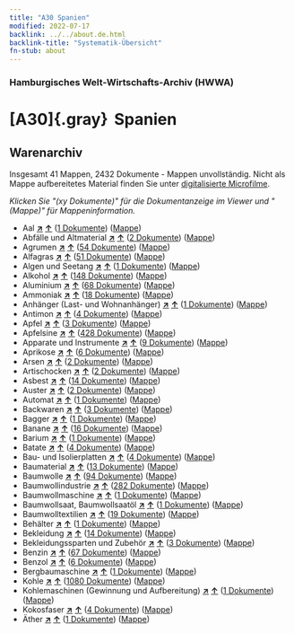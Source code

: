 ```yaml
---
title: "A30 Spanien"
modified: 2022-07-17
backlink: ../../about.de.html
backlink-title: "Systematik-Übersicht"
fn-stub: about
---
```


### Hamburgisches Welt-Wirtschafts-Archiv (HWWA)

# [A30]{.gray}&#8201; Spanien&#160; 







## Warenarchiv








Insgesamt 41 Mappen, 2432 Dokumente - Mappen unvollständig.
Nicht als Mappe aufbereitetes Material finden Sie unter [digitalisierte Microfilme](/film/h1_wa.de.html).

_Klicken Sie "(xy Dokumente)" für die Dokumentanzeige im Viewer und "(Mappe)" für Mappeninformation._



- Aal [**&nearr;**](../../../ware/i/141941/about.de.html "Aal (XXX in der ganzen Welt)") [**&uarr;**](../../../ware/about.de.html#PLW07-Mt01 "Warensystematik") (<a href="https://pm20.zbw.eu/iiifview/folder/wa/141941,140984" title="über: Aal : Spanien" target="_blank">1 Dokumente</a>) ([Mappe](../../../../folder/wa/1419xx/141941/1409xx/140984/about.de.html))
- Abfälle und Altmaterial [**&nearr;**](../../../ware/i/141942/about.de.html "Abfälle und Altmaterial (XXX in der ganzen Welt)") [**&uarr;**](../../../ware/about.de.html#PRB01-01 "Warensystematik") (<a href="https://pm20.zbw.eu/iiifview/folder/wa/141942,140984" title="über: Abfälle und Altmaterial : Spanien" target="_blank">2 Dokumente</a>) ([Mappe](../../../../folder/wa/1419xx/141942/1409xx/140984/about.de.html))
- Agrumen [**&nearr;**](../../../ware/i/141948/about.de.html "Agrumen (XXX in der ganzen Welt)") [**&uarr;**](../../../ware/about.de.html#PLW04-Zs "Warensystematik") (<a href="https://pm20.zbw.eu/iiifview/folder/wa/141948,140984" title="über: Agrumen : Spanien" target="_blank">54 Dokumente</a>) ([Mappe](../../../../folder/wa/1419xx/141948/1409xx/140984/about.de.html))
- Alfagras [**&nearr;**](../../../ware/i/141957/about.de.html "Alfagras (XXX in der ganzen Welt)") [**&uarr;**](../../../ware/about.de.html#PID19-Nf018 "Warensystematik") (<a href="https://pm20.zbw.eu/iiifview/folder/wa/141957,140984" title="über: Alfagras : Spanien" target="_blank">51 Dokumente</a>) ([Mappe](../../../../folder/wa/1419xx/141957/1409xx/140984/about.de.html))
- Algen und Seetang [**&nearr;**](../../../ware/i/141959/about.de.html "Algen und Seetang (XXX in der ganzen Welt)") [**&uarr;**](../../../ware/about.de.html#PLW07-Mp01 "Warensystematik") (<a href="https://pm20.zbw.eu/iiifview/folder/wa/141959,140984" title="über: Algen und Seetang : Spanien" target="_blank">1 Dokumente</a>) ([Mappe](../../../../folder/wa/1419xx/141959/1409xx/140984/about.de.html))
- Alkohol [**&nearr;**](../../../ware/i/141966/about.de.html "Alkohol (XXX in der ganzen Welt)") [**&uarr;**](../../../ware/about.de.html#PID20.02-Sp "Warensystematik") (<a href="https://pm20.zbw.eu/iiifview/folder/wa/141966,140984" title="über: Alkohol : Spanien" target="_blank">148 Dokumente</a>) ([Mappe](../../../../folder/wa/1419xx/141966/1409xx/140984/about.de.html))
- Aluminium [**&nearr;**](../../../ware/i/141969/about.de.html "Aluminium (XXX in der ganzen Welt)") [**&uarr;**](../../../ware/about.de.html#PID07.01-Lm01 "Warensystematik") (<a href="https://pm20.zbw.eu/iiifview/folder/wa/141969,140984" title="über: Aluminium : Spanien" target="_blank">68 Dokumente</a>) ([Mappe](../../../../folder/wa/1419xx/141969/1409xx/140984/about.de.html))
- Ammoniak [**&nearr;**](../../../ware/i/165930/about.de.html "Ammoniak (XXX in der ganzen Welt)") [**&uarr;**](../../../ware/about.de.html#PID13-Du01 "Warensystematik") (<a href="https://pm20.zbw.eu/iiifview/folder/wa/165930,140984" title="über: Ammoniak : Spanien" target="_blank">18 Dokumente</a>) ([Mappe](../../../../folder/wa/1659xx/165930/1409xx/140984/about.de.html))
- Anhänger (Last- und Wohnanhänger) [**&nearr;**](../../../ware/i/141974/about.de.html "Anhänger (Last- und Wohnanhänger) (XXX in der ganzen Welt)") [**&uarr;**](../../../ware/about.de.html#PID09.02-Kf "Warensystematik") (<a href="https://pm20.zbw.eu/iiifview/folder/wa/141974,140984" title="über: Anhänger (Last- und Wohnanhänger) : Spanien" target="_blank">1 Dokumente</a>) ([Mappe](../../../../folder/wa/1419xx/141974/1409xx/140984/about.de.html))
- Antimon [**&nearr;**](../../../ware/i/141977/about.de.html "Antimon (XXX in der ganzen Welt)") [**&uarr;**](../../../ware/about.de.html#PID07.01-Hm01 "Warensystematik") (<a href="https://pm20.zbw.eu/iiifview/folder/wa/141977,140984" title="über: Antimon : Spanien" target="_blank">4 Dokumente</a>) ([Mappe](../../../../folder/wa/1419xx/141977/1409xx/140984/about.de.html))
- Apfel [**&nearr;**](../../../ware/i/141980/about.de.html "Apfel (XXX in der ganzen Welt)") [**&uarr;**](../../../ware/about.de.html#PLW04-Ob01 "Warensystematik") (<a href="https://pm20.zbw.eu/iiifview/folder/wa/141980,140984" title="über: Apfel : Spanien" target="_blank">3 Dokumente</a>) ([Mappe](../../../../folder/wa/1419xx/141980/1409xx/140984/about.de.html))
- Apfelsine [**&nearr;**](../../../ware/i/141981/about.de.html "Apfelsine (XXX in der ganzen Welt)") [**&uarr;**](../../../ware/about.de.html#PLW04-Zs01 "Warensystematik") (<a href="https://pm20.zbw.eu/iiifview/folder/wa/141981,140984" title="über: Apfelsine : Spanien" target="_blank">428 Dokumente</a>) ([Mappe](../../../../folder/wa/1419xx/141981/1409xx/140984/about.de.html))
- Apparate und Instrumente [**&nearr;**](../../../ware/i/141985/about.de.html "Apparate und Instrumente (XXX in der ganzen Welt)") [**&uarr;**](../../../ware/about.de.html#PID08-Ap "Warensystematik") (<a href="https://pm20.zbw.eu/iiifview/folder/wa/141985,140984" title="über: Apparate und Instrumente : Spanien" target="_blank">9 Dokumente</a>) ([Mappe](../../../../folder/wa/1419xx/141985/1409xx/140984/about.de.html))
- Aprikose [**&nearr;**](../../../ware/i/142001/about.de.html "Aprikose (XXX in der ganzen Welt)") [**&uarr;**](../../../ware/about.de.html#PLW04-Zs02 "Warensystematik") (<a href="https://pm20.zbw.eu/iiifview/folder/wa/142001,140984" title="über: Aprikose : Spanien" target="_blank">6 Dokumente</a>) ([Mappe](../../../../folder/wa/1420xx/142001/1409xx/140984/about.de.html))
- Arsen [**&nearr;**](../../../ware/i/142006/about.de.html "Arsen (XXX in der ganzen Welt)") [**&uarr;**](../../../ware/about.de.html#PID07.01-Hm02 "Warensystematik") (<a href="https://pm20.zbw.eu/iiifview/folder/wa/142006,140984" title="über: Arsen : Spanien" target="_blank">2 Dokumente</a>) ([Mappe](../../../../folder/wa/1420xx/142006/1409xx/140984/about.de.html))
- Artischocken [**&nearr;**](../../../ware/i/142012/about.de.html "Artischocken (XXX in der ganzen Welt)") [**&uarr;**](../../../ware/about.de.html#PLW04-Gm01 "Warensystematik") (<a href="https://pm20.zbw.eu/iiifview/folder/wa/142012,140984" title="über: Artischocken : Spanien" target="_blank">2 Dokumente</a>) ([Mappe](../../../../folder/wa/1420xx/142012/1409xx/140984/about.de.html))
- Asbest [**&nearr;**](../../../ware/i/142014/about.de.html "Asbest (XXX in der ganzen Welt)") [**&uarr;**](../../../ware/about.de.html#PID23-As "Warensystematik") (<a href="https://pm20.zbw.eu/iiifview/folder/wa/142014,140984" title="über: Asbest : Spanien" target="_blank">14 Dokumente</a>) ([Mappe](../../../../folder/wa/1420xx/142014/1409xx/140984/about.de.html))
- Auster [**&nearr;**](../../../ware/i/142019/about.de.html "Auster (XXX in der ganzen Welt)") [**&uarr;**](../../../ware/about.de.html#PLW07-Mt02 "Warensystematik") (<a href="https://pm20.zbw.eu/iiifview/folder/wa/142019,140984" title="über: Auster : Spanien" target="_blank">2 Dokumente</a>) ([Mappe](../../../../folder/wa/1420xx/142019/1409xx/140984/about.de.html))
- Automat [**&nearr;**](../../../ware/i/142020/about.de.html "Automat (XXX in der ganzen Welt)") [**&uarr;**](../../../ware/about.de.html#PID08-Au "Warensystematik") (<a href="https://pm20.zbw.eu/iiifview/folder/wa/142020,140984" title="über: Automat : Spanien" target="_blank">1 Dokumente</a>) ([Mappe](../../../../folder/wa/1420xx/142020/1409xx/140984/about.de.html))
- Backwaren [**&nearr;**](../../../ware/i/142026/about.de.html "Backwaren (XXX in der ganzen Welt)") [**&uarr;**](../../../ware/about.de.html#PID20-Ba "Warensystematik") (<a href="https://pm20.zbw.eu/iiifview/folder/wa/142026,140984" title="über: Backwaren : Spanien" target="_blank">3 Dokumente</a>) ([Mappe](../../../../folder/wa/1420xx/142026/1409xx/140984/about.de.html))
- Bagger [**&nearr;**](../../../ware/i/142028/about.de.html "Bagger (XXX in der ganzen Welt)") [**&uarr;**](../../../ware/about.de.html#PID09.02-Nf01 "Warensystematik") (<a href="https://pm20.zbw.eu/iiifview/folder/wa/142028,140984" title="über: Bagger : Spanien" target="_blank">1 Dokumente</a>) ([Mappe](../../../../folder/wa/1420xx/142028/1409xx/140984/about.de.html))
- Banane [**&nearr;**](../../../ware/i/142038/about.de.html "Banane (XXX in der ganzen Welt)") [**&uarr;**](../../../ware/about.de.html#PLW04-Bn "Warensystematik") (<a href="https://pm20.zbw.eu/iiifview/folder/wa/142038,140984" title="über: Banane : Spanien" target="_blank">16 Dokumente</a>) ([Mappe](../../../../folder/wa/1420xx/142038/1409xx/140984/about.de.html))
- Barium [**&nearr;**](../../../ware/i/142042/about.de.html "Barium (XXX in der ganzen Welt)") [**&uarr;**](../../../ware/about.de.html#PID07.01-Lm02 "Warensystematik") (<a href="https://pm20.zbw.eu/iiifview/folder/wa/142042,140984" title="über: Barium : Spanien" target="_blank">1 Dokumente</a>) ([Mappe](../../../../folder/wa/1420xx/142042/1409xx/140984/about.de.html))
- Batate [**&nearr;**](../../../ware/i/142049/about.de.html "Batate (XXX in der ganzen Welt)") [**&uarr;**](../../../ware/about.de.html#PLW04-Kf02 "Warensystematik") (<a href="https://pm20.zbw.eu/iiifview/folder/wa/142049,140984" title="über: Batate : Spanien" target="_blank">4 Dokumente</a>) ([Mappe](../../../../folder/wa/1420xx/142049/1409xx/140984/about.de.html))
- Bau- und Isolierplatten [**&nearr;**](../../../ware/i/142083/about.de.html "Bau- und Isolierplatten (XXX in der ganzen Welt)") [**&uarr;**](../../../ware/about.de.html#PID22-Bf01 "Warensystematik") (<a href="https://pm20.zbw.eu/iiifview/folder/wa/142083,140984" title="über: Bau- und Isolierplatten : Spanien" target="_blank">4 Dokumente</a>) ([Mappe](../../../../folder/wa/1420xx/142083/1409xx/140984/about.de.html))
- Baumaterial [**&nearr;**](../../../ware/i/142086/about.de.html "Baumaterial (XXX in der ganzen Welt)") [**&uarr;**](../../../ware/about.de.html#PID22-Bs "Warensystematik") (<a href="https://pm20.zbw.eu/iiifview/folder/wa/142086,140984" title="über: Baumaterial : Spanien" target="_blank">13 Dokumente</a>) ([Mappe](../../../../folder/wa/1420xx/142086/1409xx/140984/about.de.html))
- Baumwolle [**&nearr;**](../../../ware/i/142089/about.de.html "Baumwolle (XXX in der ganzen Welt)") [**&uarr;**](../../../ware/about.de.html#PLW04-Bw "Warensystematik") (<a href="https://pm20.zbw.eu/iiifview/folder/wa/142089,140984" title="über: Baumwolle : Spanien" target="_blank">94 Dokumente</a>) ([Mappe](../../../../folder/wa/1420xx/142089/1409xx/140984/about.de.html))
- Baumwollindustrie [**&nearr;**](../../../ware/i/142091/about.de.html "Baumwollindustrie (XXX in der ganzen Welt)") [**&uarr;**](../../../ware/about.de.html#PID19-Bw01 "Warensystematik") (<a href="https://pm20.zbw.eu/iiifview/folder/wa/142091,140984" title="über: Baumwollindustrie : Spanien" target="_blank">282 Dokumente</a>) ([Mappe](../../../../folder/wa/1420xx/142091/1409xx/140984/about.de.html))
- Baumwollmaschine [**&nearr;**](../../../ware/i/142092/about.de.html "Baumwollmaschine (XXX in der ganzen Welt)") [**&uarr;**](../../../ware/about.de.html#PID08-Ld02 "Warensystematik") (<a href="https://pm20.zbw.eu/iiifview/folder/wa/142092,140984" title="über: Baumwollmaschine : Spanien" target="_blank">1 Dokumente</a>) ([Mappe](../../../../folder/wa/1420xx/142092/1409xx/140984/about.de.html))
- Baumwollsaat, Baumwollsaatöl [**&nearr;**](../../../ware/i/142093/about.de.html "Baumwollsaat, Baumwollsaatöl (XXX in der ganzen Welt)") [**&uarr;**](../../../ware/about.de.html#PID20-Oe01 "Warensystematik") (<a href="https://pm20.zbw.eu/iiifview/folder/wa/142093,140984" title="über: Baumwollsaat, Baumwollsaatöl : Spanien" target="_blank">1 Dokumente</a>) ([Mappe](../../../../folder/wa/1420xx/142093/1409xx/140984/about.de.html))
- Baumwolltextilien [**&nearr;**](../../../ware/i/154932/about.de.html "Baumwolltextilien (XXX in der ganzen Welt)") [**&uarr;**](../../../ware/about.de.html#PID19-Bw02 "Warensystematik") (<a href="https://pm20.zbw.eu/iiifview/folder/wa/154932,140984" title="über: Baumwolltextilien : Spanien" target="_blank">19 Dokumente</a>) ([Mappe](../../../../folder/wa/1549xx/154932/1409xx/140984/about.de.html))
- Behälter [**&nearr;**](../../../ware/i/142094/about.de.html "Behälter (XXX in der ganzen Welt)") [**&uarr;**](../../../ware/about.de.html#PID07.03-Co "Warensystematik") (<a href="https://pm20.zbw.eu/iiifview/folder/wa/142094,140984" title="über: Behälter : Spanien" target="_blank">1 Dokumente</a>) ([Mappe](../../../../folder/wa/1420xx/142094/1409xx/140984/about.de.html))
- Bekleidung [**&nearr;**](../../../ware/i/142106/about.de.html "Bekleidung (XXX in der ganzen Welt)") [**&uarr;**](../../../ware/about.de.html#PID19-Bk "Warensystematik") (<a href="https://pm20.zbw.eu/iiifview/folder/wa/142106,140984" title="über: Bekleidung : Spanien" target="_blank">14 Dokumente</a>) ([Mappe](../../../../folder/wa/1421xx/142106/1409xx/140984/about.de.html))
- Bekleidungssparten und Zubehör [**&nearr;**](../../../ware/i/166456/about.de.html "Bekleidungssparten und Zubehör (XXX in der ganzen Welt)") [**&uarr;**](../../../ware/about.de.html#PID19-Bz "Warensystematik") (<a href="https://pm20.zbw.eu/iiifview/folder/wa/166456,140984" title="über: Bekleidungssparten und Zubehör  : Spanien" target="_blank">3 Dokumente</a>) ([Mappe](../../../../folder/wa/1664xx/166456/1409xx/140984/about.de.html))
- Benzin [**&nearr;**](../../../ware/i/142108/about.de.html "Benzin (XXX in der ganzen Welt)") [**&uarr;**](../../../ware/about.de.html#PID13.02-Ks02 "Warensystematik") (<a href="https://pm20.zbw.eu/iiifview/folder/wa/142108,140984" title="über: Benzin : Spanien" target="_blank">67 Dokumente</a>) ([Mappe](../../../../folder/wa/1421xx/142108/1409xx/140984/about.de.html))
- Benzol [**&nearr;**](../../../ware/i/142110/about.de.html "Benzol (XXX in der ganzen Welt)") [**&uarr;**](../../../ware/about.de.html#PID13-Ko04 "Warensystematik") (<a href="https://pm20.zbw.eu/iiifview/folder/wa/142110,140984" title="über: Benzol : Spanien" target="_blank">6 Dokumente</a>) ([Mappe](../../../../folder/wa/1421xx/142110/1409xx/140984/about.de.html))
- Bergbaumaschine [**&nearr;**](../../../ware/i/142112/about.de.html "Bergbaumaschine (XXX in der ganzen Welt)") [**&uarr;**](../../../ware/about.de.html#PID08-Bg "Warensystematik") (<a href="https://pm20.zbw.eu/iiifview/folder/wa/142112,140984" title="über: Bergbaumaschine : Spanien" target="_blank">1 Dokumente</a>) ([Mappe](../../../../folder/wa/1421xx/142112/1409xx/140984/about.de.html))
- Kohle [**&nearr;**](../../../ware/i/143120/about.de.html "Kohle (XXX in der ganzen Welt)") [**&uarr;**](../../../ware/about.de.html#PRB02.01 "Warensystematik") (<a href="https://pm20.zbw.eu/iiifview/folder/wa/143120,140984" title="über: Kohle : Spanien" target="_blank">1080 Dokumente</a>) ([Mappe](../../../../folder/wa/1431xx/143120/1409xx/140984/about.de.html))
- Kohlemaschinen (Gewinnung und Aufbereitung) [**&nearr;**](../../../ware/i/143121/about.de.html "Kohlemaschinen (Gewinnung und Aufbereitung) (XXX in der ganzen Welt)") [**&uarr;**](../../../ware/about.de.html#PID08-Bg02 "Warensystematik") (<a href="https://pm20.zbw.eu/iiifview/folder/wa/143121,140984" title="über: Kohlemaschinen (Gewinnung und Aufbereitung) : Spanien" target="_blank">1 Dokumente</a>) ([Mappe](../../../../folder/wa/1431xx/143121/1409xx/140984/about.de.html))
- Kokosfaser [**&nearr;**](../../../ware/i/143125/about.de.html "Kokosfaser (XXX in der ganzen Welt)") [**&uarr;**](../../../ware/about.de.html#PID19-Nf11 "Warensystematik") (<a href="https://pm20.zbw.eu/iiifview/folder/wa/143125,140984" title="über: Kokosfaser : Spanien" target="_blank">4 Dokumente</a>) ([Mappe](../../../../folder/wa/1431xx/143125/1409xx/140984/about.de.html))
- Äther [**&nearr;**](../../../ware/i/141945/about.de.html "Äther (XXX in der ganzen Welt)") [**&uarr;**](../../../ware/about.de.html#PID13-Ko01 "Warensystematik") (<a href="https://pm20.zbw.eu/iiifview/folder/wa/141945,140984" title="über: Äther : Spanien" target="_blank">1 Dokumente</a>) ([Mappe](../../../../folder/wa/1419xx/141945/1409xx/140984/about.de.html))




